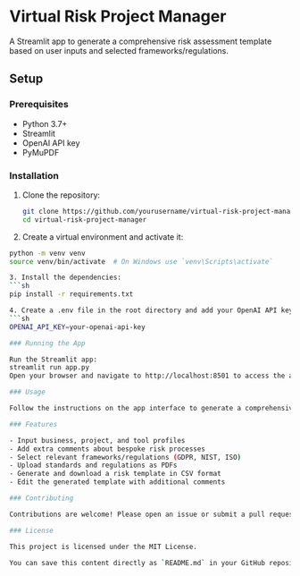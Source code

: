 # Virtual Risk Project Manager

A Streamlit app to generate a comprehensive risk assessment template based on user inputs and selected frameworks/regulations.

## Setup

### Prerequisites
- Python 3.7+
- Streamlit
- OpenAI API key
- PyMuPDF

### Installation

1. Clone the repository:
   ```sh
   git clone https://github.com/yourusername/virtual-risk-project-manager.git
   cd virtual-risk-project-manager

2. Create a virtual environment and activate it:
```sh
python -m venv venv
source venv/bin/activate  # On Windows use `venv\Scripts\activate`

3. Install the dependencies:
```sh
pip install -r requirements.txt

4. Create a .env file in the root directory and add your OpenAI API key:
```sh
OPENAI_API_KEY=your-openai-api-key

### Running the App

Run the Streamlit app:
streamlit run app.py
Open your browser and navigate to http://localhost:8501 to access the app.

### Usage

Follow the instructions on the app interface to generate a comprehensive risk assessment template.

### Features

- Input business, project, and tool profiles
- Add extra comments about bespoke risk processes
- Select relevant frameworks/regulations (GDPR, NIST, ISO)
- Upload standards and regulations as PDFs
- Generate and download a risk template in CSV format
- Edit the generated template with additional comments

### Contributing

Contributions are welcome! Please open an issue or submit a pull request.

### License

This project is licensed under the MIT License.

You can save this content directly as `README.md` in your GitHub repository.
